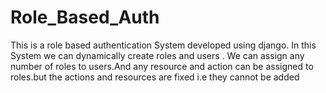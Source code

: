 # Role_Based_Auth
This is a role based authentication System developed using django.
In this System we can dynamically create roles and users . We can assign  any number of roles to users.And any resource and action can be assigned to roles.but the actions and resources are fixed i.e they cannot be added
